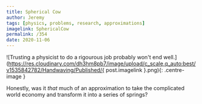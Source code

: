 ```yaml
---
title: Spherical Cow
author: Jeremy
tags: [physics, problems, research, approximations]
imagelink: SphericalCow
permalink: /354
date: 2020-11-06
---
```


![Trusting a physicist to do a rigourous job probably won't end well.](https://res.cloudinary.com/dh3hm8pb7/image/upload/c_scale,q_auto:best/v1535842782/Handwaving/Published/{ post.imagelink }.png){: .centre-image }

Honestly, was it *that* much of an approximation to take the complicated world economy and transform it into a series of springs?
